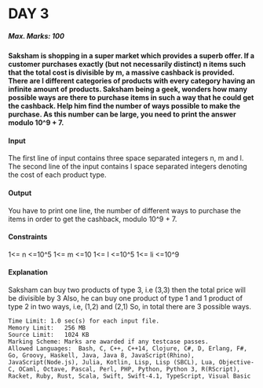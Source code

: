 # DAY 3
##### Max. Marks: 100
#### Saksham is shopping in a super market which provides a superb offer. If a customer purchases exactly (but not necessarily distinct) n items such that the total cost is divisible by m, a massive cashback is provided. There are l different categories of products with every category having an infinite amount of products. Saksham being a geek, wonders how many possible ways are there to purchase items in such a way that he could get the cashback. Help him find the number of ways possible to make the purchase. As this number can be large, you need to print the answer modulo 10^9 + 7.

#### Input
The first line of input contains three space separated integers n, m and l.
The second line of the input contains l space separated integers denoting the cost of each product type.

#### Output
You have to print one line, the number of different ways to purchase the items in order to get the cashback, modulo 10^9 + 7.

#### Constraints
1<= n <=10^5
1<= m <=10
1<= l <=10^5
1<= li <=10^9

#### Explanation
Saksham can buy two products of type 3, i.e (3,3) then the total price will be divisible by 3
Also, he can buy one product of type 1 and 1 product of type 2 in two ways, i.e, (1,2) and (2,1)
So, in total there are 3 possible ways.

```console
Time Limit:	1.0 sec(s) for each input file.
Memory Limit:	256 MB
Source Limit:	1024 KB
Marking Scheme:	Marks are awarded if any testcase passes.
Allowed Languages:	Bash, C, C++, C++14, Clojure, C#, D, Erlang, F#, Go, Groovy, Haskell, Java, Java 8, JavaScript(Rhino), JavaScript(Node.js), Julia, Kotlin, Lisp, Lisp (SBCL), Lua, Objective-C, OCaml, Octave, Pascal, Perl, PHP, Python, Python 3, R(RScript), Racket, Ruby, Rust, Scala, Swift, Swift-4.1, TypeScript, Visual Basic
```